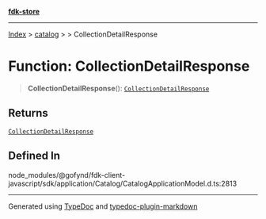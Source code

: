 [**fdk-store**](../../../README.md)
***

[Index](../../../API.md) > [catalog](../../README.md) > [<internal>](../README.md) > CollectionDetailResponse

# Function: CollectionDetailResponse

> **CollectionDetailResponse**(): [`CollectionDetailResponse`](../type-aliases/type-alias.CollectionDetailResponse.md)

## Returns

[`CollectionDetailResponse`](../type-aliases/type-alias.CollectionDetailResponse.md)

## Defined In

node\_modules/@gofynd/fdk-client-javascript/sdk/application/Catalog/CatalogApplicationModel.d.ts:2813

***
Generated using [TypeDoc](https://typedoc.org/) and [typedoc-plugin-markdown](https://www.npmjs.com/package/typedoc-plugin-markdown)
